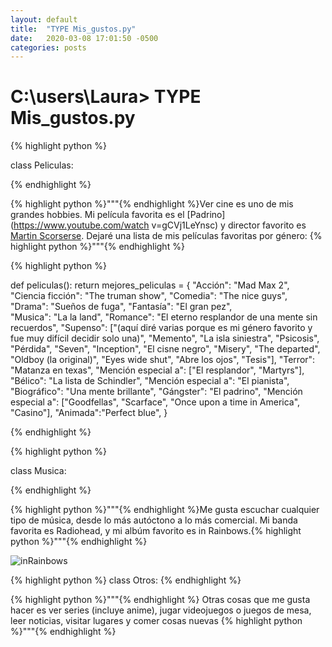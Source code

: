 ```yaml
---
layout: default
title:  "TYPE Mis_gustos.py"
date:   2020-03-08 17:01:50 -0500
categories: posts
---
```

# C:\users\Laura> TYPE Mis_gustos.py 
<!-- {: style="color: red; opacity: 0.80;" } -->

{% highlight python %}

class Peliculas:

{% endhighlight %}

{% highlight python %}"""{% endhighlight %}Ver cine es uno de mis grandes hobbies. Mi película favorita es el [Padrino](https://www.youtube.com/watch v=gCVj1LeYnsc) y director favorito es [Martin Scorserse](https://www.youtube.com/watch?v=4vzsz5purFM). Dejaré una lista de mis películas favoritas por género: {% highlight python %}"""{% endhighlight %}

{% highlight python %}

  def peliculas():
    return mejores_peliculas = {
    "Acción": "Mad Max 2",
    "Ciencia ficción": "The truman show",
    "Comedia": "The nice guys",
    "Drama": "Sueños de fuga",
    "Fantasía": "El gran pez",   
    "Musica": "La la land",
    "Romance": "El eterno resplandor de una mente sin recuerdos",
    "Supenso": ["(aquí diré varias porque es mi género favorito y fue muy difícil decidir solo una)", "Memento", "La isla siniestra", "Psicosis", "Pérdida", "Seven", "Inception", "El cisne negro", "Misery", "The departed", "Oldboy (la original)", "Eyes wide shut", "Abre los ojos", "Tesis"],
    "Terror":  "Matanza en texas", "Mención especial a": ["El resplandor", "Martyrs"],
    "Bélico": "La lista de Schindler", "Mención especial a": "El pianista",
    "Biográfico": "Una mente brillante",
    "Gángster": "El padrino", "Mención especial a": ["Goodfellas", "Scarface", "Once upon a time in America", "Casino"],
    "Animada":"Perfect blue",
    }

{% endhighlight %}

{% highlight python %}

class Musica:

{% endhighlight %}

{% highlight python %}"""{% endhighlight %}Me gusta escuchar cualquier tipo de música, desde lo más autóctono a lo más comercial. Mi banda favorita es Radiohead, y mi albúm favorito es in Rainbows.{% highlight python %}"""{% endhighlight %}

![inRainbows](https://c-sf.smule.com/sf/s32/arr/0e/67/fdf92dd2-d8e6-4446-a07b-e747119afad3.jpg)

{% highlight python %}
class Otros:
{% endhighlight %}

{% highlight python %}"""{% endhighlight %} Otras cosas que me gusta hacer es ver series (incluye anime), jugar videojuegos o juegos de mesa, leer noticias, visitar lugares y comer cosas nuevas {% highlight python %}"""{% endhighlight %}